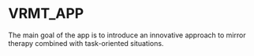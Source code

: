 # VRMT_APP
The main goal of the app is to introduce an innovative approach to mirror therapy combined with task-oriented situations.
